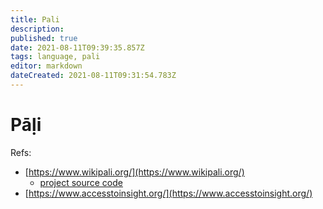 ```yaml
---
title: Pali
description: 
published: true
date: 2021-08-11T09:39:35.857Z
tags: language, pali
editor: markdown
dateCreated: 2021-08-11T09:31:54.783Z
---
```


# Pāḷi

Refs:
- [https://www.wikipali.org/](https://www.wikipali.org/)
  - [project source code](https://github.com/iapt-platform/mint)
- [https://www.accesstoinsight.org/](https://www.accesstoinsight.org/)
